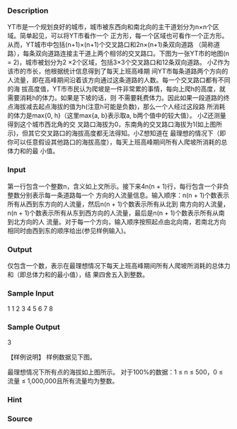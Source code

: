 
### Description
YT市是一个规划良好的城市，城市被东西向和南北向的主干道划分为n×n个区域。简单起见，可以将YT市看作一个
正方形，每一个区域也可看作一个正方形。从而，YT城市中包括(n+1)×(n+1)个交叉路口和2n×(n+1)条双向道路
（简称道路），每条双向道路连接主干道上两个相邻的交叉路口。下图为一张YT市的地图(n = 2)，城市被划分为2
×2个区域，包括3×3个交叉路口和12条双向道路。 小Z作为该市的市长，他根据统计信息得到了每天上班高峰期
间YT市每条道路两个方向的人流量，即在高峰期间沿着该方向通过这条道路的人数。每一个交叉路口都有不同的海
拔高度值，YT市市民认为爬坡是一件非常累的事情，每向上爬h的高度，就需要消耗h的体力。如果是下坡的话，则
不需要耗费体力。因此如果一段道路的终点海拔减去起点海拔的值为h(注意h可能是负数)，那么一个人经过这段路
所消耗的体力是max{0, h}（这里max{a, b}表示取a, b两个值中的较大值）。 小Z还测量得到这个城市西北角的交
叉路口海拔为0，东南角的交叉路口海拔为1(如上图所示)，但其它交叉路口的海拔高度都无法得知。小Z想知道在
最理想的情况下（即你可以任意假设其他路口的海拔高度），每天上班高峰期间所有人爬坡所消耗的总体力和的最
小值。
### Input
第一行包含一个整数n，含义如上文所示。接下来4n(n + 1)行，每行包含一个非负整数分别表示每一条道路每一个
方向的人流量信息。输入顺序：n(n + 1)个数表示所有从西到东方向的人流量，然后n(n + 1)个数表示所有从北到
南方向的人流量，n(n + 1)个数表示所有从东到西方向的人流量，最后是n(n + 1)个数表示所有从南到北方向的人
流量。对于每一个方向，输入顺序按照起点由北向南，若南北方向相同时由西到东的顺序给出(参见样例输入)。
### Output
仅包含一个数，表示在最理想情况下每天上班高峰期间所有人爬坡所消耗的总体力和（即总体力和的最小值），结
果四舍五入到整数。
### Sample Input
1
1
2
3
4
5
6
7
8
### Sample Output
3

【样例说明】
样例数据见下图。


最理想情况下所有点的海拔如上图所示。
对于100%的数据：1 ≤ n ≤ 500，0 ≤ 流量 ≤ 1,000,000且所有流量均为整数。

### Hint

### Source
